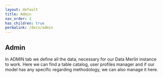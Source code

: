 ```yaml
---
layout: default
title: Admin
nav_order: 1
has_children: true
permalink: /docs/admin
---
```


## Admin

In ADMIN tab we define all the data, necessary for our Data Merlin instance to work. Here we can find a table catalog, user profiles manager and if our model has any specific regarding methodology, we can also manage it here.